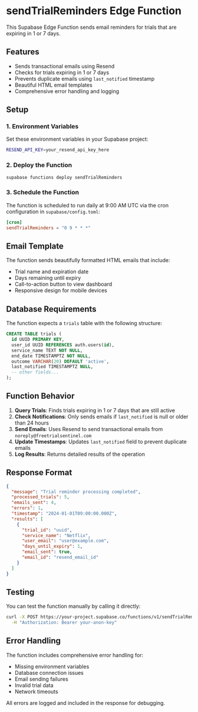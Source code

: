 # sendTrialReminders Edge Function

This Supabase Edge Function sends email reminders for trials that are expiring in 1 or 7 days.

## Features

- Sends transactional emails using Resend
- Checks for trials expiring in 1 or 7 days
- Prevents duplicate emails using `last_notified` timestamp
- Beautiful HTML email templates
- Comprehensive error handling and logging

## Setup

### 1. Environment Variables

Set these environment variables in your Supabase project:

```bash
RESEND_API_KEY=your_resend_api_key_here
```

### 2. Deploy the Function

```bash
supabase functions deploy sendTrialReminders
```

### 3. Schedule the Function

The function is scheduled to run daily at 9:00 AM UTC via the cron configuration in `supabase/config.toml`:

```toml
[cron]
sendTrialReminders = "0 9 * * *"
```

## Email Template

The function sends beautifully formatted HTML emails that include:

- Trial name and expiration date
- Days remaining until expiry
- Call-to-action button to view dashboard
- Responsive design for mobile devices

## Database Requirements

The function expects a `trials` table with the following structure:

```sql
CREATE TABLE trials (
  id UUID PRIMARY KEY,
  user_id UUID REFERENCES auth.users(id),
  service_name TEXT NOT NULL,
  end_date TIMESTAMPTZ NOT NULL,
  outcome VARCHAR(20) DEFAULT 'active',
  last_notified TIMESTAMPTZ NULL,
  -- other fields...
);
```

## Function Behavior

1. **Query Trials**: Finds trials expiring in 1 or 7 days that are still active
2. **Check Notifications**: Only sends emails if `last_notified` is null or older than 24 hours
3. **Send Emails**: Uses Resend to send transactional emails from `noreply@freetrialsentinel.com`
4. **Update Timestamps**: Updates `last_notified` field to prevent duplicate emails
5. **Log Results**: Returns detailed results of the operation

## Response Format

```json
{
  "message": "Trial reminder processing completed",
  "processed_trials": 5,
  "emails_sent": 4,
  "errors": 1,
  "timestamp": "2024-01-01T09:00:00.000Z",
  "results": [
    {
      "trial_id": "uuid",
      "service_name": "Netflix",
      "user_email": "user@example.com",
      "days_until_expiry": 1,
      "email_sent": true,
      "email_id": "resend_email_id"
    }
  ]
}
```

## Testing

You can test the function manually by calling it directly:

```bash
curl -X POST https://your-project.supabase.co/functions/v1/sendTrialReminders \
  -H "Authorization: Bearer your-anon-key"
```

## Error Handling

The function includes comprehensive error handling for:

- Missing environment variables
- Database connection issues
- Email sending failures
- Invalid trial data
- Network timeouts

All errors are logged and included in the response for debugging. 
